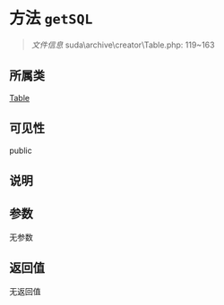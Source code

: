 # 方法 `getSQL`

> *文件信息* suda\archive\creator\Table.php: 119~163

## 所属类 

[Table](../Table.md)

## 可见性

public

## 说明



## 参数


无参数


## 返回值

无返回值
